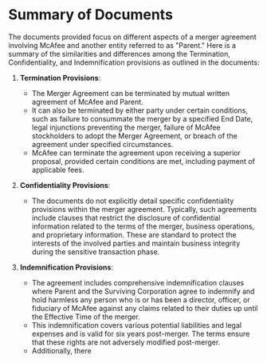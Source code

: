 # Summary of Documents

The documents provided focus on different aspects of a merger agreement involving McAfee and another entity referred to as "Parent." Here is a summary of the similarities and differences among the Termination, Confidentiality, and Indemnification provisions as outlined in the documents:

1. **Termination Provisions**:
   - The Merger Agreement can be terminated by mutual written agreement of McAfee and Parent.
   - It can also be terminated by either party under certain conditions, such as failure to consummate the merger by a specified End Date, legal injunctions preventing the merger, failure of McAfee stockholders to adopt the Merger Agreement, or breach of the agreement under specified circumstances.
   - McAfee can terminate the agreement upon receiving a superior proposal, provided certain conditions are met, including payment of applicable fees.

2. **Confidentiality Provisions**:
   - The documents do not explicitly detail specific confidentiality provisions within the merger agreement. Typically, such agreements include clauses that restrict the disclosure of confidential information related to the terms of the merger, business operations, and proprietary information. These are standard to protect the interests of the involved parties and maintain business integrity during the sensitive transaction phase.

3. **Indemnification Provisions**:
   - The agreement includes comprehensive indemnification clauses where Parent and the Surviving Corporation agree to indemnify and hold harmless any person who is or has been a director, officer, or fiduciary of McAfee against any claims related to their duties up until the Effective Time of the merger.
   - This indemnification covers various potential liabilities and legal expenses and is valid for six years post-merger. The terms ensure that these rights are not adversely modified post-merger.
   - Additionally, there